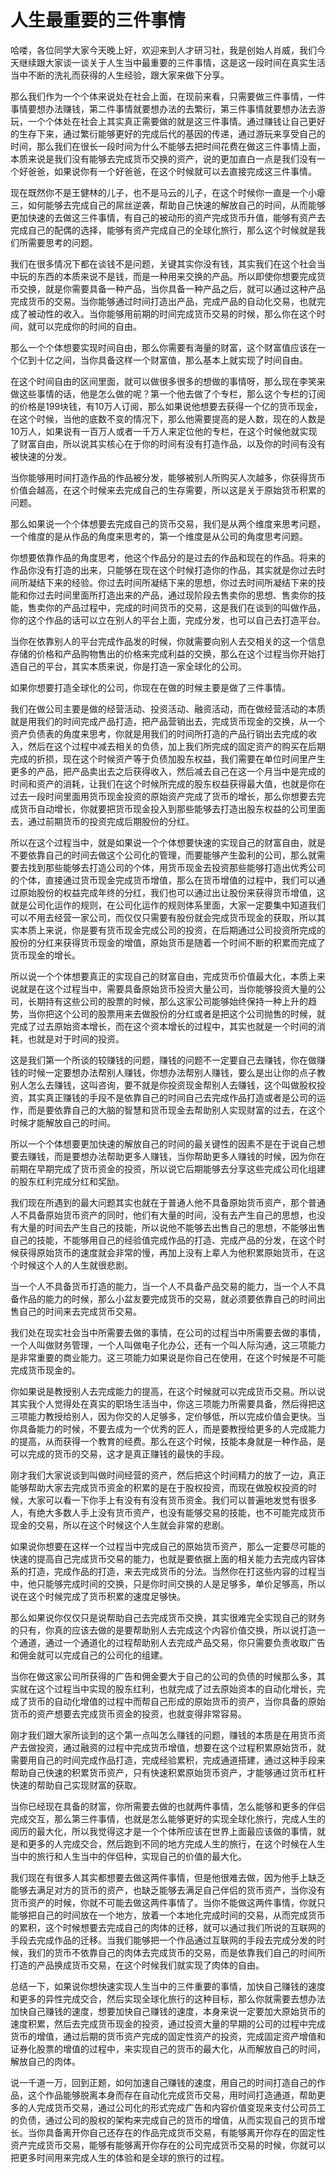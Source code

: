 # 人生最重要的三件事情

哈喽，各位同学大家今天晚上好，欢迎来到人才研习社，我是创始人肖威，我们今天继续跟大家谈一谈关于人生当中最重要的三件事情，这是这一段时间在真实生活当中不断的洗礼而获得的人生经验，跟大家来做下分享。

那么我们作为一个个体来说处在社会上面，在现前来看，只需要做三件事情，一件事情要想办法赚钱，第二件事情就要想办法的去繁衍，第三件事情就要想办法去游玩，一个个体处在社会上其实真正需要做的就是这三件事情。通过赚钱让自己更好的生存下来，通过繁衍能够更好的完成后代的基因的传递，通过游玩来享受自己的时间，那么我们在很长一段时间为什么不能够去把时间花费在做这三件事情上面，本质来说是我们没有能够去完成货币交换的资产，说的更加直白一点是我们没有一个好爸爸，如果说你有一个好爸爸，在这个时候就可以去直接完成这三件事情。

现在既然你不是王健林的儿子，也不是马云的儿子，在这个时候你一直是一个小瘪三，如何能够去完成自己的屌丝逆袭，帮助自己快速的解放自己的时间，从而能够更加快速的去做这三件事情，有自己的被动形的资产完成货币升值，能够有资产去完成自己的配偶的选择，能够有资产完成自己的全球化旅行，那么这个时候就是我们所需要思考的问题。

我们在很多情况下都在谈钱不是问题，关键其实你没有钱，其实我们在这个社会当中玩的东西的本质来说不是钱，而是一种用来交换的产品。所以即使你想要完成货币交换，就是你需要具备一种产品，当你具备一种产品之后，就可以通过这种产品完成货币的交易。当你能够通过时间打造出产品，完成产品的自动化交易，也就完成了被动性的收入。当你能够用前期的时间完成货币交易的时候，那么你在这个时间，就可以完成你的时间的自由。

那么一个个体想要实现时间自由，那么你需要有海量的财富，这个财富值应该在一个亿到十亿之间，当你具备这样一个财富值，那么基本上就实现了时间自由。

在这个时间自由的区间里面，就可以做很多很多的想做的事情呀，那么现在李笑来做这些事情的话，他是怎么做的呢？第一个他去做了个专栏，那么这个专栏的订阅的价格是199块钱，有10万人订阅，那么如果说他想要去获得一个亿的货币现金，在这个时候，当他的底数不变的情况下，那么他需要提高的是人数，现在的人数是10万人，如果说有一百万人或者一千万人来定位他的专栏，在这个时候他就实现了财富自由，所以说其实核心在于你的时间有没有打造作品，以及你的时间有没有被快速的分发。

当你能够用时间打造作品的作品被分发，能够被别人所购买人次越多，你获得货币价值会越高，在这个时候来去完成自己的生存需要，所以这是关于原始货币积累的问题。

那么如果说一个个体想要去完成自己的货币交易，我们是从两个维度来思考问题，一个维度的是从作品的角度来思考的，第一个维度是从公司的角度思考问题。

你想要依靠作品的角度思考，他这个作品分的是过去的作品和现在的作品。将来的作品你没有打造的出来，只能够在现在这个时候打造你的作品，其实就是你过去时间所凝结下来的经验。你过去时间所凝结下来的思想，你过去时间所凝结下来的技能和你过去时间里面所打造出来的产品，通过现阶段去售卖你的思想、售卖你的技能，售卖你的产品过程中，完成的时间货币的交易，这是我们在谈到的叫做作品，你的这个作品的话可以立在别人的平台上面，完成分发，也可以自己去打造平台。

当你在依靠别人的平台完成作品发的时候，你就需要向别人去交相关的这一个信息存储的价格和产品购物售出的价格来完成利益的交换，那么在这个过程当你开始打造自己的平台，其实本质来说，你是打造一家全球化的公司。

如果你想要打造全球化的公司，你现在在做的时候主要是做了三件事情。

我们在做公司主要是做的经营活动、投资活动、融资活动，而在做经营活动的本质就是用我们的时间完成产品打造，把产品营销出去，完成货币现金的交换，从一个资产负债表的角度来思考，你就是用我们的时间所打造的产品行销出去完成的收入，然后在这个过程中减去相关的负债，加上我们所完成的固定资产的购买在后期完成的折损，现在这个时候资产等于负债加股东权益，我们需要在单位时间里产生更多的产品，把产品卖出去之后获得收入，然后减去自己在这一个月当中是完成的时间和资产的消耗，让我们在这个时候所完成的股东权益获得最大值，也就是你在过去一段时间里面用货币现金投资的原始资产完成了货币的增长，那么你想要去完成货币自动增长，你就要把货币现金投入到那些能够去打造出股东权益的公司里面去，通过前期货币的投资完成后期股份的分红。

所以在这个过程当中，就是如果说一个个体想要快速的实现自己的财富自由，就是不要依靠自己的时间去做这个公司化的管理，而要能够产生盈利的公司，那么就需要去找到那些能够去打造公司的个体，用货币现金去投资那些能够打造出优秀公司的个体，直接通过货币现金完成货币增值，那么在货币增值的过程中，我们可以通过原始股份的权益完成年终的分红，我们也可以通过出让股份来获得货币增值，这就是公司化运作的规则，在公司化运作的规则体系里面，大家一定要集中知道我们可以不用去经营一家公司，而仅仅只需要有股份就会完成货币现金的获取，所以其实本质上来说，你是要有货币现金完成公司的投资，在后期通过公司投资所完成的股份的分红来获得货币现金的增值，原始货币是随着一个时间不断的积累而完成了货币现金的增长。

所以说一个个体想要真正的实现自己的财富自由，完成货币价值最大化，本质上来说就是在这个过程当中，需要具备原始货币投资大量公司，当你能够投资大量的公司，长期持有这些公司的股票的时候，那么这家公司能够始终保持一种上升的趋势，当你把这个公司的股票用来去做股份的分红或者是把这个公司抛售的时候，就完成了过去原始资本增长，而在这个资本增长的过程中，其实也就是一个时间的消耗，也就是对于时间的投资。

这是我们第一个所谈的较赚钱的问题，赚钱的问题不一定要自己去赚钱，你在做赚钱的时候一定要想办法帮别人赚钱，你想办法帮别人赚钱，要么是出让你的点子教别人怎么去赚钱，这叫咨询，要不就是你投资现金帮别人去赚钱，这个叫做股权投资，其实真正赚钱的手段不是依靠自己的时间自己去完成作品打造或者是公司的运作，而是要依靠自己的大脑的智慧和货币现金去帮助别人实现财富的过去，在这个时候才能解放自己的时间。

所以一个个体想要更加快速的解放自己的时间的最关键性的因素不是在于说自己想要去赚钱，而是要想办法帮助更多人赚钱，当你帮助更多人赚钱的时候，因为你在前期在早期完成了货币资金的投资，所以说它后期能够去分享这些完成公司化组建的股东红利完成分红和奖励。

我们现在所遇到的最大问题其实也就在于普通人他不具备原始货币资产，那个普通人不具备原始货币资产的同时，他们有大量的时间，没有去产生自己的思想，也没有大量的时间去产生自己的技能，所以说他不能够去出售自己的思想，不能够出售自己的技能，不能够用自己的经验值完成作品的打造、完成产品的分发，在这个时候获得原始货币的速度就会非常的慢，再加上没有上辈人为他积累原始货币，在这个时候这个人的人生就很悲剧。

当一个人不具备货币打造的能力，当一个人不具备产品交易的能力，当一个人不具备作品的能力的时候，那么小盆友要完成货币的交易，就必须要依靠自己的时间出售自己的时间来去完成货币交易。

我们处在现实社会当中所需要去做的事情，在公司的过程当中所需要去做的事情，一个人叫做财务管理，一个人叫做电子化办公，还有一个叫人际沟通，这三项能力是非常重要的商业能力。这三项能力如果说是你自己在使用，在这个时候是不可能完成货币现金的。

你如果说是教授别人去完成能力的提高，在这个时候就可以完成货币交易。所以说其实我个人觉得处在真实的职场生活当中，你这三项能力所需要具备，然后得把这三项能力教授给别人，因为你交的人足够多，定价够低，所以完成价值会更快。当你具备能力的时候，不要去成为一个优秀的匠人，而是要教授给更多的人完成能力的提高，从而获得一个教育的经费。那么在这个时候，技能本身就是一种作品，是可以完成的货币的交易，这才是真正赚钱的最快的手段。

刚才我们大家说谈到叫做时间经营的资产，然后把这个时间精力的放了一边，真正能够帮助大家去完成货币资金的积累的是在于股权投资，而现在做股权投资的时候，大家可以看一下你手上有没有有没有货币资金。我们可以普遍地发觉有很多人，有绝大多数人手上没有货币资产，也没有能够交易的技能，也不可能完成货币现金的交易，所以在这个时候这个人生就会非常的悲剧。

如果说你想要在这样一个过程当中完成自己的原始货币资产，那么一定要尽可能的快速的提高自己完成货币交易的能力，也就是要依据上面的相关能力去完成内容体系的打造，完成作品的打造，来去完成货币的分法。当然你在打这些内容的过程当中，他只能够完成时间的交换，只是你时间交换的人是足够多，单价足够高，所以说在这个时候完成了货币积累的速度足够快。

那么如果说你仅仅只是说帮助自己去完成货币交换，其实很难完全实现自己的财务的只有，你真的应该去做的是要帮助别人去完成这个内容价值交换，所以说打造一个通道，通过一个通道化的过程帮助别人去完成产品交易，你只需要负责收取广告和佣金就可以完成自己的公司化的组建。

当你在做这家公司所获得的广告和佣金要大于自己的公司的负债的时候那么多，其实就在这个过程当中实现的股东红利，也就完成了过去原始资本的自动化增长，完成了货币的自动化增值的过程中而帮自己形成的原始货币的资产，当你具备的原始货币的资产想要去完成货币资金的投资，也就变得非常容易。

刚才我们跟大家所谈到的这个第一点叫怎么赚钱的问题，赚钱的本质是在用货币资产去做投资，通过融资的过程中完成货币增值，想要在这个过程积累原始货币，就需要用自己的时间完成作品打造，完成经验累积，完成通道搭建，通过这种手段来帮助自己快速的积累货币资产，只有快速积累原始货币资产，才能够通过货币杠杆快速的帮助自己实现财富的获取。

当你已经现在具备的财富，你所需要去做的也就两件事情，怎么能够和更多的伴侣完成交互，那么第三件事情，也就是怎么能够更好的实现全球化旅行，完成人生的阅历的最大化，所以我觉得这才是一个个体所应该在世界上面最应该做的事情，就是和更多的人完成交合，然后跑到不同的地方完成人生的旅行，在这个时候在人生当中的旅行和人生当中的伴侣种，实现自己的价值的最大化。

我们现在有很多人其实都想要去做这两件事情，但是他很难去做，因为他手上缺乏能够去满足对方的货币的资产，也缺乏能够去满足自己伴侣的货币资产，当你没有货币资产的时候，你就不可能去做这两件事情了。当你不能做这两件事情，你就只能够把自己的时间放在一个地方，放着一个本地化完成时间的交易，从而完成货币的累积，这个时候想要去完成自己的肉体的迁移，就可以通过我们所说的互联网的手段去完成作品的迁移。当我们能够把一个作品通过互联网的手段去完成分发的时候，我们的货币不依靠自己的肉体去完成货币的交易，而是依靠我们自己的时间所打造的产品换成货币交易，在这个时候我们就实现了肉体的自由。

总结一下，如果说你想快速实现人生当中的三件重要的事情，加快自己赚钱的速度和更多的异性完成交合，然后实现全球化旅行的这种目标，那么你就需要去想办法加快自己赚钱的速度，想要加快自己赚钱的速度，本身来说一定要加大原始货币的速度积累，然后去完成货币现金的投资，通过投资大量的早期的公司的过程中完成货币的增值，通过后期的货币资产完成的固定性资产的投资，完成固定资产增值和证券化股票的增值的过程中，来实现自己的货币的最大化，从而解放自己的时间，解放自己的肉体。

说一千道一万，回到正题，如何加速自己赚钱的速度，用自己的时间打造自己的作品，这个作品能够脱离本身而存在自动化完成货币交易，用时间打造通道，帮助更多的人完成货币交易，通过公司化的形式完成广告和内容价值变现来支付公司员工的负债，通过公司的股权的架构来完成自己的货币的增值，从而实现自己的货币增长。当你具备离开你自己还存在的作品完成货币交易，有能够离开你存在的固定性资产完成货币交易，能够有能够离开你存在的公司完成货币交易的时候，你就可以把更多时间用来完成人生的体验和是全球的旅行的过程。

